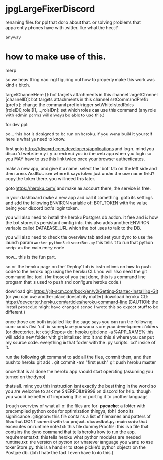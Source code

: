 # jpgLargeFixerDiscord
renaming files for ppl that dono about that. or solving problems that apparently phones have with twitter. like what the hecc?

anyway

# how to make use of this.
merp

so we heav thing nao. ngl figuring out how to properly make this work was kind a bitch.

targetChannelHere []: bot targets attachments in this channel
targetChannel [channelID]: bot targets attachments in this channel
setCommandPrefix [prefix]: change the command prefix trigger
setWhitelistedRoles [roleID0,roleID1,...,roleIDn]: set which roles can use this command (any role with admin perms will always be able to use this.)


for dev ppl:

so... this bot is designed to be run on heroku. if you wana build it yourself here is what ya need to know.

first goto https://discord.com/developers/applications and login. mind you discor'd website my try to redirect you to the web app when you login so you MAY have to use this link twice once your browser authenticates.

make a new app, and give it a name.
select the 'bot' tab on the left side and then press AddBot.
see where it says token just under the username field? copy the token there. you will need this later.

goto https://heroku.com/ and make an account there, the service is free.

in your dashboard make a new app and call it something.
goto its settings and add the following ENVIRON variable of:
BOT_TOKEN
with the value being your discord bot's login token.

you will also need to install the heroku Postgres db addon. it free and is how the bot stores its persistant config info. this also adds another ENVIRON variable called DATABASE_URL which the bot uses to talk to the DB.

you will also need to check the overview tab and set your dyno to use the launch param
`worker python3 discordBot.py`
this tells it to run that python script as the main entry code.

now... this is the fun part.

so on the heroku page on the 'Deploy' tab is instructions on how to push code to the heroku app using the heroku CLI. you will also need the git command line tool.
(for those of you that dono, this is a command line program that is used to push and configure heroku code.)

download git: https://git-scm.com/book/en/v2/Getting-Started-Installing-Git (or you can use another place doesnt rily matter)
download heroku CLI: https://devcenter.heroku.com/articles/heroku-command-line
(CAUTION: the install prosedue might have changed sense I wrote this so expect stuff to be different.)

once those are both installed like the page says you can run the following commands
first 'cd' to someplace you wana store your development folders (or directories, ie: c:\gitRepos)
do: heroku git:clone -a %APP_NAME%
this will add a new folder with git initalized into it and this si where you can put my source code. everything in that folder with the .py scripts.
'cd' inside of it.

run the following git command to add all the files, commit them, and then push to heroku
git add .
git commit -am "first push"
git push heroku master

once that is all done the heroku app should start operating (assuming you turned on the dyno)

thats all. mind you this instruction isnt exactly the best thing in the world so you are welcome to ask me SNERFOIL#9999 on discord for help. though you would be better off improving this or porting it to another language.

{rough overview of what all of the files are for}
__pycache__: a folder with precompiled python code for optimization thingys, tbh I dono its significance
.gitignore: this file contains a list of filenames and patters of files that DONT commit with the project.
discordbot.py: main code that excecutes on runtime
note.txt: this file dummy
Procfile: this is a file that contains the dyno command that tells heroku how to run the app.
requirements.txt: this tells heroku what python modules are needed
runtime.txt: the version of python (or whatever language you want) to use
tokenStore.py: this is a handler to store pickle'd python objects on the Postgre db. (tbh I hate the fact I even have to do this.)